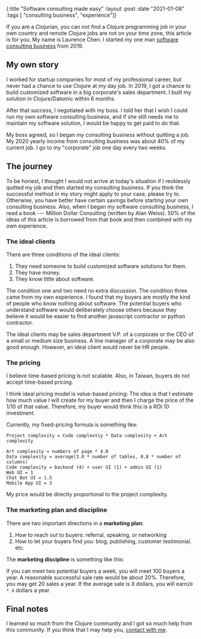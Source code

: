 {:title "Software consulting made easy"
 :layout :post
 :date "2021-01-08"
 :tags [ "consulting business", "experience"]}

If you are a Clojurian, you can not find a Clojure programming job in your own country and remote Clojure jobs are not on your time zone, this article is for you. My name is Laurence Chen. I started my one man [software consulting business](https://replware.dev/) from 2019. 

## My own story

I worked for startup companies for most of my professional career, but never had a chance to use Clojure at my day job. In 2019, I got a chance to build customized software in a big corporate's sales department. I built my solution in Clojure/Datomic within 6 months. 

After that success, I negotiated with my boss. I told her that I wish I could run my own software consulting business, and if she still needs me to maintain my software solution, I would be happy to get paid to do that.

My boss agreed, so I began my consulting business without quitting a job. My 2020 yearly income from consulting business was about 40% of my current job. I go to my "corporate" job one day every two weeks. 

## The journey

To be honest, I thought I would not arrive at today's situation if I recklessly quitted my job and then started my consulting business. If you think the successful method in my story might apply to your case, please try to. Otherwise, you have better have certain savings before starting your own consulting business. Also, when I began my software consulting business, I read a book --- Million Dollar Consulting (written by Alan Weiss). 50% of the ideas of this article is borrowed from that book and then combined with my own experience. 

### The ideal clients

There are three conditions of the ideal clients: 
1. They need someone to build customized software solutions for them.
2. They have money.
3. They know little about software.

The condition one and two need no extra discussion. The condition three came from my own experience. I found that my buyers are mostly the kind of people who know nothing about software. The potential buyers who understand software would deliberately choose others because they believe it would be easier to find another javascript contractor or python contractor.

The ideal clients may be sales department V.P. of a corporate or the CEO of a small or medium size business. A line manager of a corporate may be also good enough. However, an ideal client would never be HR people.

### The pricing

I believe time-based pricing is not scalable. Also, in Taiwan, buyers do not accept time-based pricing. 

I think ideal pricing model is value-based pricing: The idea is that I estimate how much value I will create for my buyer and then I charge the price of the 1/10 of that value. Therefore, my buyer would think this is a ROI 10 investment. 

Currently, my fixed-pricing formula is something like: 

```
Project complexity = Code complextiy * Data complexity + Art complexity

Art complexity = numbers of page * 4.0
Data complexity = average(3.0 * number of tables, 0.8 * number of columns)
Code complexity = backend (4) + user UI (1) + admin UI (1) 
Web UI = 1
Chat Bot UI = 1.5
Mobile App UI = 3 
```

My price would be directly proportional to the project complexity.

### The marketing plan and discipline

There are two important directions in a **marketing plan**: 
1. How to reach out to buyers: referral, speaking, or networking
2. How to let your buyers find you: blog, publishing, customer testimonial, etc. 

The **marketing discipline** is something like this:

If you can meet two potential buyers a week, you will meet 100 buyers a year. A reasonable successful sale rate would be about 20%. Therefore, you may get 20 sales a year. If the average sale is X dollars, you will earn`20 * X` dollars a year. 

## Final notes

I learned so much from the Clojure community and I got so much help from this community. If you think that I may help you, [contact with me](mailto:humorless@gmail.com). 
